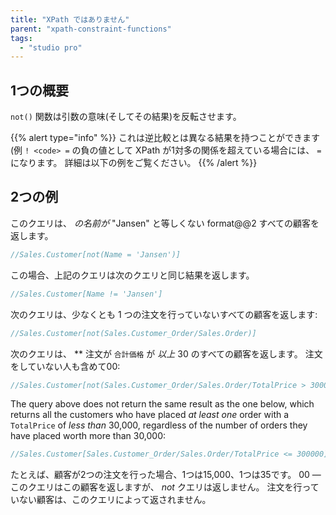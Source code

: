 ```yaml
---
title: "XPath ではありません"
parent: "xpath-constraint-functions"
tags:
  - "studio pro"
---
```


## 1つの概要

`not()` 関数は引数の意味(そしてその結果)を反転させます。

{{% alert type="info" %}}
これは逆比較とは異なる結果を持つことができます(例 `! <code> =` の負の値として XPath が1対多の関係を超えている場合には、 `=`になります。 詳細は以下の例をご覧ください。
{{% /alert %}}

## 2つの例

このクエリは、 *の名前が* "Jansen" と等しくない format@@2 すべての顧客を返します。

```java
//Sales.Customer[not(Name = 'Jansen')]
```

この場合、上記のクエリは次のクエリと同じ結果を返します。

```java
//Sales.Customer[Name != 'Jansen']
```

次のクエリは、少なくとも 1 つの注文を行っていないすべての顧客を返します:

```java
//Sales.Customer[not(Sales.Customer_Order/Sales.Order)]
```

次のクエリは、 ** 注文が `合計価格` が *以上* 30 のすべての顧客を返します。 注文をしていない人も含めて00:

```java
//Sales.Customer[not(Sales.Customer_Order/Sales.Order/TotalPrice > 30000)]
```

The query above does not return the same result as the one below, which returns all the customers who have placed *at least one* order with a `TotalPrice` of *less than* 30,000, regardless of the number of orders they have placed worth more than 30,000:

```java
//Sales.Customer[Sales.Customer_Order/Sales.Order/TotalPrice <= 300000]
```
たとえば、顧客が2つの注文を行った場合、1つは15,000、1つは35です。 00 — このクエリはこの顧客を返しますが、 *not* クエリは返しません。 注文を行っていない顧客は、このクエリによって返されません。
